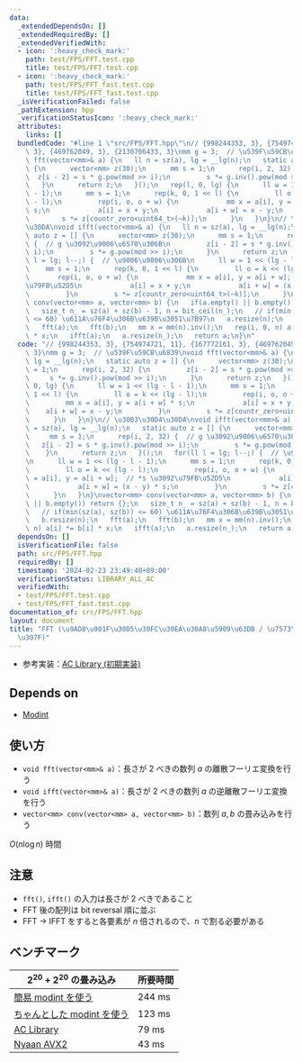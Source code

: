 ```yaml
---
data:
  _extendedDependsOn: []
  _extendedRequiredBy: []
  _extendedVerifiedWith:
  - icon: ':heavy_check_mark:'
    path: test/FPS/FFT.test.cpp
    title: test/FPS/FFT.test.cpp
  - icon: ':heavy_check_mark:'
    path: test/FPS/FFT_fast.test.cpp
    title: test/FPS/FFT_fast.test.cpp
  _isVerificationFailed: false
  _pathExtension: hpp
  _verificationStatusIcon: ':heavy_check_mark:'
  attributes:
    links: []
  bundledCode: "#line 1 \"src/FPS/FFT.hpp\"\n// {998244353, 3}, {754974721, 11}, {167772161,\
    \ 3}, {469762049, 3}, {2130706433, 3}\nmm g = 3;  // \u539F\u59CB\u6839\nvoid\
    \ fft(vector<mm>& a) {\n   ll n = sz(a), lg = __lg(n);\n   static auto z = []\
    \ {\n      vector<mm> z(30);\n      mm s = 1;\n      rep(i, 2, 32) {\n       \
    \  z[i - 2] = s * g.pow(mod >> i);\n         s *= g.inv().pow(mod >> i);\n   \
    \   }\n      return z;\n   }();\n   rep(l, 0, lg) {\n      ll w = 1 << (lg - l\
    \ - 1);\n      mm s = 1;\n      rep(k, 0, 1 << l) {\n         ll o = k << (lg\
    \ - l);\n         rep(i, o, o + w) {\n            mm x = a[i], y = a[i + w] *\
    \ s;\n            a[i] = x + y;\n            a[i + w] = x - y;\n         }\n \
    \        s *= z[countr_zero<uint64_t>(~k)];\n      }\n   }\n}\n// \u30B3\u30D4\
    \u30DA\nvoid ifft(vector<mm>& a) {\n   ll n = sz(a), lg = __lg(n);\n   static\
    \ auto z = [] {\n      vector<mm> z(30);\n      mm s = 1;\n      rep(i, 2, 32)\
    \ {  // g \u3092\u9006\u6570\u306B\n         z[i - 2] = s * g.inv().pow(mod >>\
    \ i);\n         s *= g.pow(mod >> i);\n      }\n      return z;\n   }();\n   for(ll\
    \ l = lg; l--;) {  // \u9006\u9806\u306B\n      ll w = 1 << (lg - l - 1);\n  \
    \    mm s = 1;\n      rep(k, 0, 1 << l) {\n         ll o = k << (lg - l);\n  \
    \       rep(i, o, o + w) {\n            mm x = a[i], y = a[i + w];  // *s \u3092\
    \u79FB\u52D5\n            a[i] = x + y;\n            a[i + w] = (x - y) * s;\n\
    \         }\n         s *= z[countr_zero<uint64_t>(~k)];\n      }\n   }\n}\nvector<mm>\
    \ conv(vector<mm> a, vector<mm> b) {\n   if(a.empty() || b.empty()) return {};\n\
    \   size_t n_ = sz(a) + sz(b) - 1, n = bit_ceil(n_);\n   // if(min(sz(a), sz(b))\
    \ <= 60) \u611A\u76F4\u306B\u639B\u3051\u7B97\n   a.resize(n);\n   b.resize(n);\n\
    \   fft(a);\n   fft(b);\n   mm x = mm(n).inv();\n   rep(i, 0, n) a[i] *= b[i]\
    \ * x;\n   ifft(a);\n   a.resize(n_);\n   return a;\n}\n"
  code: "// {998244353, 3}, {754974721, 11}, {167772161, 3}, {469762049, 3}, {2130706433,\
    \ 3}\nmm g = 3;  // \u539F\u59CB\u6839\nvoid fft(vector<mm>& a) {\n   ll n = sz(a),\
    \ lg = __lg(n);\n   static auto z = [] {\n      vector<mm> z(30);\n      mm s\
    \ = 1;\n      rep(i, 2, 32) {\n         z[i - 2] = s * g.pow(mod >> i);\n    \
    \     s *= g.inv().pow(mod >> i);\n      }\n      return z;\n   }();\n   rep(l,\
    \ 0, lg) {\n      ll w = 1 << (lg - l - 1);\n      mm s = 1;\n      rep(k, 0,\
    \ 1 << l) {\n         ll o = k << (lg - l);\n         rep(i, o, o + w) {\n   \
    \         mm x = a[i], y = a[i + w] * s;\n            a[i] = x + y;\n        \
    \    a[i + w] = x - y;\n         }\n         s *= z[countr_zero<uint64_t>(~k)];\n\
    \      }\n   }\n}\n// \u30B3\u30D4\u30DA\nvoid ifft(vector<mm>& a) {\n   ll n\
    \ = sz(a), lg = __lg(n);\n   static auto z = [] {\n      vector<mm> z(30);\n \
    \     mm s = 1;\n      rep(i, 2, 32) {  // g \u3092\u9006\u6570\u306B\n      \
    \   z[i - 2] = s * g.inv().pow(mod >> i);\n         s *= g.pow(mod >> i);\n  \
    \    }\n      return z;\n   }();\n   for(ll l = lg; l--;) {  // \u9006\u9806\u306B\
    \n      ll w = 1 << (lg - l - 1);\n      mm s = 1;\n      rep(k, 0, 1 << l) {\n\
    \         ll o = k << (lg - l);\n         rep(i, o, o + w) {\n            mm x\
    \ = a[i], y = a[i + w];  // *s \u3092\u79FB\u52D5\n            a[i] = x + y;\n\
    \            a[i + w] = (x - y) * s;\n         }\n         s *= z[countr_zero<uint64_t>(~k)];\n\
    \      }\n   }\n}\nvector<mm> conv(vector<mm> a, vector<mm> b) {\n   if(a.empty()\
    \ || b.empty()) return {};\n   size_t n_ = sz(a) + sz(b) - 1, n = bit_ceil(n_);\n\
    \   // if(min(sz(a), sz(b)) <= 60) \u611A\u76F4\u306B\u639B\u3051\u7B97\n   a.resize(n);\n\
    \   b.resize(n);\n   fft(a);\n   fft(b);\n   mm x = mm(n).inv();\n   rep(i, 0,\
    \ n) a[i] *= b[i] * x;\n   ifft(a);\n   a.resize(n_);\n   return a;\n}\n"
  dependsOn: []
  isVerificationFile: false
  path: src/FPS/FFT.hpp
  requiredBy: []
  timestamp: '2024-02-23 23:49:40+09:00'
  verificationStatus: LIBRARY_ALL_AC
  verifiedWith:
  - test/FPS/FFT.test.cpp
  - test/FPS/FFT_fast.test.cpp
documentation_of: src/FPS/FFT.hpp
layout: document
title: "FFT (\u9AD8\u901F\u30D5\u30FC\u30EA\u30A8\u5909\u63DB / \u7573\u307F\u8FBC\
  \u307F)"
---
```

- 参考実装：[AC Library (初期実装)](https://github.com/atcoder/ac-library/blob/8250de484ae0ab597391db58040a602e0dc1a419/atcoder/convolution.hpp)

## Depends on

- [Modint](../modint/modint.hpp)

## 使い方

- `void fft(vector<mm>& a)`：長さが $2$ べきの数列 $a$ の離散フーリエ変換を行う
- `void ifft(vector<mm>& a)`：長さが $2$ べきの数列 $a$ の逆離散フーリエ変換を行う
- `vector<mm> conv(vector<mm> a, vector<mm> b)`：数列 $a, b$ の畳み込みを行う

$O(n \log n)$ 時間

## 注意

- `fft()`, `ifft()` の入力は長さが 2 べきであること
- FFT 後の配列は bit reversal 順に並ぶ
- FFT → IFFT をすると各要素が $n$ 倍されるので、$n$ で割る必要がある

## ベンチマーク

| $2^{20} + 2^{20}$ の畳み込み | 所要時間 |
| --- | --- |
| [簡易 modint を使う](../modint/modint.hpp) | 244 ms |
| [ちゃんとした modint を使う](../extra/modint_fast.hpp) | 123 ms |
| [AC Library](https://github.com/atcoder/ac-library/blob/d8ca7f26686f6c78d15d13ca438ea866526e87fb/atcoder/convolution.hpp) | 79 ms |
| [Nyaan AVX2](https://nyaannyaan.github.io/library/verify/verify-yosupo-ntt/yosupo-convolution-ntt-avx2.test.cpp) | 43 ms |
